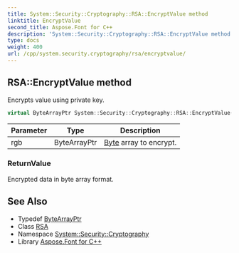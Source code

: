 ```yaml
---
title: System::Security::Cryptography::RSA::EncryptValue method
linktitle: EncryptValue
second_title: Aspose.Font for C++
description: 'System::Security::Cryptography::RSA::EncryptValue method. Encrypts value using private key in C++.'
type: docs
weight: 400
url: /cpp/system.security.cryptography/rsa/encryptvalue/
---
```

## RSA::EncryptValue method


Encrypts value using private key.

```cpp
virtual ByteArrayPtr System::Security::Cryptography::RSA::EncryptValue(ByteArrayPtr rgb)
```


| Parameter | Type | Description |
| --- | --- | --- |
| rgb | ByteArrayPtr | [Byte](../../../system/byte/) array to encrypt. |

### ReturnValue

Encrypted data in byte array format.

## See Also

* Typedef [ByteArrayPtr](../../../system/bytearrayptr/)
* Class [RSA](../)
* Namespace [System::Security::Cryptography](../../)
* Library [Aspose.Font for C++](../../../)

